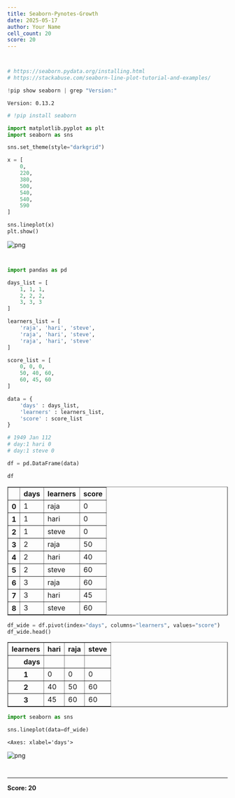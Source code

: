 ```yaml
---
title: Seaborn-Pynotes-Growth
date: 2025-05-17
author: Your Name
cell_count: 20
score: 20
---
```


```python

```


```python

```


```python
# https://seaborn.pydata.org/installing.html
# https://stackabuse.com/seaborn-line-plot-tutorial-and-examples/
```


```python
!pip show seaborn | grep "Version:"
```

    Version: 0.13.2



```python
# !pip install seaborn
```


```python
import matplotlib.pyplot as plt
import seaborn as sns

sns.set_theme(style="darkgrid")

x = [
    0,
    220,
    380,
    500,
    540,
    540,
    590
]

sns.lineplot(x)
plt.show()
```


    
![png](/mlnotes/images/seaborn-pynotes-growth_5_0.png)
    



```python

```


```python

```


```python
import pandas as pd
```


```python
days_list = [
    1, 1, 1, 
    2, 2, 2,
    3, 3, 3
]
```


```python
learners_list = [
    'raja', 'hari', 'steve', 
    'raja', 'hari', 'steve',
    'raja', 'hari', 'steve'
]
```


```python
score_list = [
    0, 0, 0, 
    50, 40, 60,
    60, 45, 60
]
```


```python
data = {
    'days' : days_list,
    'learners' : learners_list,
    'score' : score_list
}

# 1949 Jan 112
# day:1 hari 0
# day:1 steve 0
```


```python
df = pd.DataFrame(data)
```


```python
df
```




<div>
<style scoped>
    .dataframe tbody tr th:only-of-type {
        vertical-align: middle;
    }

    .dataframe tbody tr th {
        vertical-align: top;
    }

    .dataframe thead th {
        text-align: right;
    }
</style>
<table border="1" class="dataframe">
  <thead>
    <tr style="text-align: right;">
      <th></th>
      <th>days</th>
      <th>learners</th>
      <th>score</th>
    </tr>
  </thead>
  <tbody>
    <tr>
      <th>0</th>
      <td>1</td>
      <td>raja</td>
      <td>0</td>
    </tr>
    <tr>
      <th>1</th>
      <td>1</td>
      <td>hari</td>
      <td>0</td>
    </tr>
    <tr>
      <th>2</th>
      <td>1</td>
      <td>steve</td>
      <td>0</td>
    </tr>
    <tr>
      <th>3</th>
      <td>2</td>
      <td>raja</td>
      <td>50</td>
    </tr>
    <tr>
      <th>4</th>
      <td>2</td>
      <td>hari</td>
      <td>40</td>
    </tr>
    <tr>
      <th>5</th>
      <td>2</td>
      <td>steve</td>
      <td>60</td>
    </tr>
    <tr>
      <th>6</th>
      <td>3</td>
      <td>raja</td>
      <td>60</td>
    </tr>
    <tr>
      <th>7</th>
      <td>3</td>
      <td>hari</td>
      <td>45</td>
    </tr>
    <tr>
      <th>8</th>
      <td>3</td>
      <td>steve</td>
      <td>60</td>
    </tr>
  </tbody>
</table>
</div>




```python
df_wide = df.pivot(index="days", columns="learners", values="score")
df_wide.head()
```




<div>
<style scoped>
    .dataframe tbody tr th:only-of-type {
        vertical-align: middle;
    }

    .dataframe tbody tr th {
        vertical-align: top;
    }

    .dataframe thead th {
        text-align: right;
    }
</style>
<table border="1" class="dataframe">
  <thead>
    <tr style="text-align: right;">
      <th>learners</th>
      <th>hari</th>
      <th>raja</th>
      <th>steve</th>
    </tr>
    <tr>
      <th>days</th>
      <th></th>
      <th></th>
      <th></th>
    </tr>
  </thead>
  <tbody>
    <tr>
      <th>1</th>
      <td>0</td>
      <td>0</td>
      <td>0</td>
    </tr>
    <tr>
      <th>2</th>
      <td>40</td>
      <td>50</td>
      <td>60</td>
    </tr>
    <tr>
      <th>3</th>
      <td>45</td>
      <td>60</td>
      <td>60</td>
    </tr>
  </tbody>
</table>
</div>




```python
import seaborn as sns
```


```python
sns.lineplot(data=df_wide)
```




    <Axes: xlabel='days'>




    
![png](/mlnotes/images/seaborn-pynotes-growth_17_1.png)
    



```python

```


```python

```


---
**Score: 20**